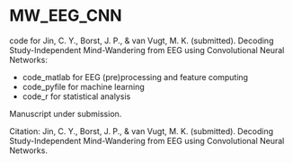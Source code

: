 # MW_EEG_CNN
code for Jin, C. Y., Borst, J. P., & van Vugt, M. K. (submitted). Decoding Study-Independent Mind-Wandering from EEG using Convolutional Neural Networks:
 - code_matlab for EEG (pre)processing and feature computing
 - code_pyfile for machine learning 
 - code_r for statistical analysis

Manuscript under submission.

Citation:
Jin, C. Y., Borst, J. P., & van Vugt, M. K. (submitted). Decoding Study-Independent Mind-Wandering from EEG using Convolutional Neural Networks. 

